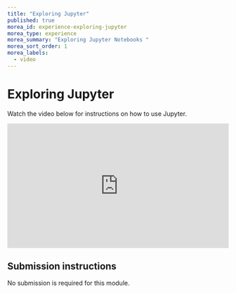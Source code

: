 ```yaml
---
title: "Exploring Jupyter"
published: true
morea_id: experience-exploring-jupyter
morea_type: experience
morea_summary: "Exploring Jupyter Notebooks "
morea_sort_order: 1
morea_labels:
  - video
---
```


# Exploring Jupyter

Watch the video below for instructions on how to use Jupyter.


<div style="padding:56.25% 0 0 0;position:relative;"><iframe src="https://player.vimeo.com/video/741048349?h=43557032ed&amp;badge=0&amp;autopause=0&amp;player_id=0&amp;app_id=58479" frameborder="0" allow="autoplay; fullscreen; picture-in-picture" allowfullscreen style="position:absolute;top:0;left:0;width:100%;height:100%;" title="Week_1_intro_to_jupyter_notebooks"></iframe></div><script src="https://player.vimeo.com/api/player.js"></script>


## Submission instructions

No submission is required for this module.



